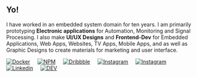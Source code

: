 ## Yo!

I have worked in an embedded system domain for ten years. I am primarily prototyping **Electronic applications** for Automation, Monitoring and Signal Processing. I also make **UI/UX Designs** and **Frontend-Dev** for Embedded Applications, Web Apps, Websites, TV Apps, Mobile Apps, and as well as Graphic Designs to create materials for marketing and user interface.


[![Docker](https://github.com/loouislow81/loouislow81/blob/master/assets/docker.png?raw=true)](https://hub.docker.com/u/loouislow81) &nbsp;&nbsp;&nbsp; [![NPM](https://github.com/loouislow81/loouislow81/blob/master/assets/npm.png?raw=true)](https://www.npmjs.com/~loouislow) &nbsp;&nbsp;&nbsp; [![Dribbble](https://github.com/loouislow81/loouislow81/blob/master/assets/dribbble.png?raw=true)](https://www.dribbble.com/loouislow) &nbsp;&nbsp;&nbsp; [![Instagram](https://github.com/loouislow81/loouislow81/blob/master/assets/instagram.png?raw=true)](https://www.instagram.com/loouislow) &nbsp;&nbsp;&nbsp; [![Instagram](https://github.com/loouislow81/loouislow81/blob/master/assets/soundcloud.png?raw=true)](https://soundcloud.com/overload-project) &nbsp;&nbsp;&nbsp; [![Linkedin](https://github.com/loouislow81/loouislow81/blob/master/assets/linkedin.png?raw=true)](https://www.linkedin.com/in/loouis-low) &nbsp;&nbsp;&nbsp; [![DEV](https://github.com/loouislow81/loouislow81/blob/master/assets/devto.png?raw=true)](https://dev.to/loouislow)

